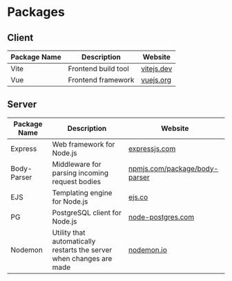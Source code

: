# Packages

## Client

| Package Name | Description | Website |
| --- | --- | --- |
| Vite | Frontend build tool | [vitejs.dev](https://vitejs.dev/) |
| Vue | Frontend framework | [vuejs.org](https://vuejs.org/) |


## Server

| Package Name | Description | Website |
| --- | --- | --- |
| Express | Web framework for Node.js | [expressjs.com](https://expressjs.com/) |
| Body-Parser | Middleware for parsing incoming request bodies | [npmjs.com/package/body-parser](https://www.npmjs.com/package/body-parser) |
| EJS | Templating engine for Node.js | [ejs.co](https://ejs.co/) |
| PG | PostgreSQL client for Node.js | [node-postgres.com](https://node-postgres.com/) |
| Nodemon | Utility that automatically restarts the server when changes are made | [nodemon.io](https://nodemon.io/) |